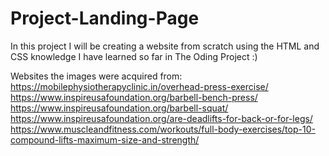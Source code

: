 # Project-Landing-Page
In this project I will be creating a website from scratch using the HTML and CSS knowledge I have learned so far in The Oding Project :)

Websites the images were acquired from:
https://mobilephysiotherapyclinic.in/overhead-press-exercise/
https://www.inspireusafoundation.org/barbell-bench-press/
https://www.inspireusafoundation.org/barbell-squat/
https://www.inspireusafoundation.org/are-deadlifts-for-back-or-for-legs/
https://www.muscleandfitness.com/workouts/full-body-exercises/top-10-compound-lifts-maximum-size-and-strength/